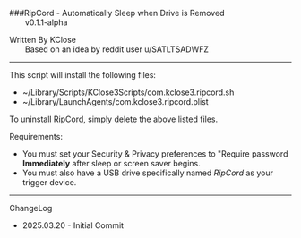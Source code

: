 ###RipCord - Automatically Sleep when Drive is Removed<br>
	&emsp;&emsp;v0.1.1-alpha

Written By KClose<br>
	&emsp;&emsp;Based on an idea by reddit user u/SATLTSADWFZ



---
This script will install the following files:
- ~/Library/Scripts/KClose3Scripts/com.kclose3.ripcord.sh
- ~/Library/LaunchAgents/com.kclose3.ripcord.plist

To uninstall RipCord, simply delete the above listed files.

Requirements:
- You must set your Security & Privacy preferences to "Require password **Immediately** after sleep or screen saver begins.
- You must also have a USB drive specifically named *RipCord* as your trigger device. 
---
ChangeLog
- 2025.03.20	-	Initial Commit
